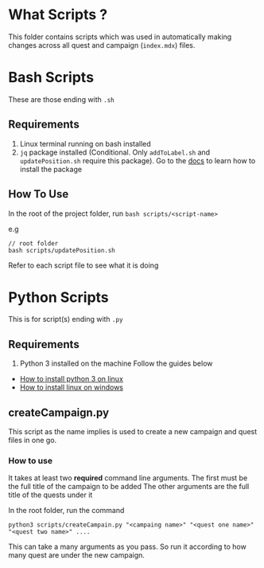 # What Scripts ?

This folder contains scripts which was used in automatically making changes across all quest and campaign (`index.mdx`) files.

# Bash Scripts

These are those ending with `.sh`

## Requirements

1. Linux terminal running on bash installed
2. `jq` package installed (Conditional. Only `addToLabel.sh` and `updatePosition.sh` require this package). Go to the [docs](https://linuxhint.com/bash_jq_command/) to learn how to install the package

## How To Use

In the root of the project folder, run `bash scripts/<script-name>`

e.g

```
// root folder
bash scripts/updatePosition.sh
```

Refer to each script file to see what it is doing

# Python Scripts

This is for script(s) ending with `.py`

## Requirements

1. Python 3 installed on the machine
   Follow the guides below

- [How to install python 3 on linux](https://docs.python-guide.org/starting/install3/linux/)
- [How to install linux on windows](https://phoenixnap.com/kb/how-to-install-python-3-windows)

## createCampaign.py

This script as the name implies is used to create a new campaign and quest files in one go.

### How to use

It takes at least two **required** command line arguments.
The first must be the full title of the campaign to be added
The other arguments are the full title of the quests under it

In the root folder, run the command

```
python3 scripts/createCampain.py "<campaing name>" "<quest one name>" "<quest two name>" ....
```

This can take a many arguments as you pass. So run it according to how many quest are under the new campaign.
